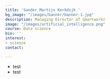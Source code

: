 ```yaml
---
title: 'Sander Martijn Kerkdijk '
bg_image: "/images/banner/banner-1.jpg"
description: Managing Director of Smartworkz
image: "/images/artificial_intelligence.png"
course: Data science
bio: ''
interest:
- science
contact: 

---
```

* test
* test